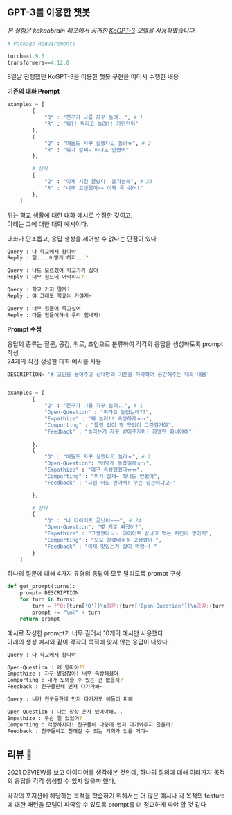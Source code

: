 ## **GPT-3를 이용한 챗봇**

_본 실험은 kakaobrain 레포에서 공개한 [KoGPT-3](https://github.com/kakaobrain/kogpt) 모델을 사용하였습니다._


```python
# Package Requirements

torch==1.9.0
transformers==4.12.0
```
8일날 진행했던 KoGPT-3을 이용한 챗봇 구현을 이어서 수행한 내용

**기존의 대화 Prompt**  
```python
examples = [
        {
            "Q" : "친구가 나를 자꾸 놀려..", # 1
            "R" : "뭐?! 뭐라고 놀려!! 가만안둬"
        },
        {
            "Q" : "애들도 자꾸 살쪘다고 놀려ㅠ", # 2
            "R" : "뭐가 살쪄~ 하나도 안쪘어"
        },

        # 생략
        {
            "Q" : "이제 시험 끝났다! 홀가분해", # 33
            "R" : "너무 고생했어~~ 이제 푹 쉬어!"
        },
    ]
```

위는 학교 생활에 대한 대화 예시로 수정한 것이고,  
아래는 그에 대한 대화 예시이다.  

대화가 단조롭고, 응답 생성을 제어할 수 없다는 단점이 있다 

```bash
Query : 나 학교에서 왕따야
Reply : 헐... 어떻게 하지...?

Query : 나도 모르겠어 학교가기 싫어
Reply : 너무 힘드네 어떡하지?

Query : 학교 가지 말까?
Reply : 야 그래도 학교는 가야지~

Query : 너무 힘들어 죽고싶어
Reply : 다들 힘들어하네 우리 힘내자!
```

**Prompt 수정**    

응답의 종류는 질문, 공감, 위로, 조언으로 분류하여 각각의 응답을 생성하도록 prompt 작성   
24개의 직접 생성한 대화 예시를 사용

```python
DESCRIPTION= '# 고민을 들어주고 상대방의 기분을 파악하여 공감해주는 대화 내용'


examples = [
        {
            "Q" : "친구가 나를 자꾸 놀려..", # 1
            "Open-Question" : "뭐라고 놀렸는데??",
            "Empathize" : "왜 놀려!! 속상하게ㅠㅠ",
            "Comporting" : "틀림 없이 별 뜻없이 그런걸거야",
            "Feedback" : "놀리는거 자꾸 받아주지마! 화낼땐 화내야해"

        },
        {
            "Q" : "애들도 자꾸 살쪘다고 놀려ㅠ", # 2
            "Open-Question": "어떻게 놀렸길래ㅠㅠ",
            "Empathize" : "에구 속상했겠다ㅠㅠ",
            "Comporting" : "뭐가 살쪄~ 하나도 안쪘어",
            "Feedback" : "그럼 너도 받아쳐! 무슨 상관이냐고~"

        },

        # 생략
        {
            "Q" : "나 다이어트 끝났어~~~", # 24
            "Open-Question": "몇 키로 빠졌어?",
            "Empathize" : "고생했다ㅠㅠ 다이어트 끝나고 먹는 치킨이 짱이지",
            "Comporting" : "오오 잘했네ㅎㅎ 고생했어~",
            "Feedback" : "이제 맛있는거 많이 먹엉~! "
        }
    ]

```

하나의 질문에 대해 4가지 유형의 응답이 모두 달리도록 prompt 구성
```python
def get_prompt(turns):
    prompt= DESCRIPTION
    for turn in turns:
        turn = f"Q:{turn['Q']}\n질문:{turn['Open-Question']}\n공감:{turn['Empathize']}\n위로:{turn['Comporting']}\n조언:{turn['Feedback']}"
        prompt += "\n@" + turn
    return prompt
```


예시로 작성한 prompt가 너무 길어서 10개의 예시만 사용했다  
아래의 생성 예시와 같이 각각의 목적에 맞지 않는 응답이 나왔다

```bash
Query : 나 학교에서 왕따야

Open-Question : 왜 왕따야??
Empathize : 자꾸 말걸잖아! 너무 속상해졌어
Comporting : 내가 도와줄 수 있는 건 없을까?
Feedback : 친구들한테 먼저 다가가봐~

Query : 내가 친구들한테 먼저 다가가도 애들이 피해

Open-Question : 나는 항상 혼자 있어야해...
Empathize : 무슨 일 있었어?
Comporting : 걱정하지마! 친구들이 나중에 먼저 다가와주지 않을까?
Feedback : 친구들하고 친해질 수 있는 기회가 있을 거야~
```



## **리뷰 🧐**

2021 DEVIEW를 보고 아이디어를 생각해본 것인데, 하나의 질의에 대해 여러가지 목적의  응답을 각각 생성할 수 있지 않을까 했다,  

각각의 포지션에 해당하는 목적을 학습하기 위해서는 더 많은 예시나 각 목적의 feature에 대한 패턴을 모델이 파악할 수 있도록 prompt를 더 정교하게 짜야 할 것 같다


